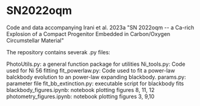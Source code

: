 # SN2022oqm
Code and data accompanying Irani et al. 2023a "SN 2022oqm -- a Ca-rich Explosion of a Compact Progenitor Embedded in Carbon/Oxygen Circumstellar Material"

The repository contains severak .py files: 

PhotoUtils.py: a general function package for utilities
Ni_tools.py: Code used for Ni 56 fitting
fit_powerlaw.py: Code used to fit a power-law balckbody evolution to an power-law expanding blackbody. 
params.py: parameter file
fit_bb_extinction.py: executable script for blackbody fits
blackbody_figures.ipynb: notebook plotting figures 8, 11, 12
photometry_figures.ipynb: notebook plotting figures 3, 9,10
